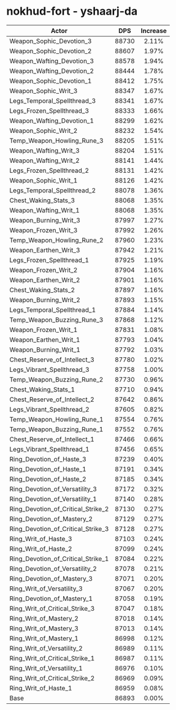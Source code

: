 # nokhud-fort - yshaarj-da
| Actor | DPS | Increase |
|---|:---:|:---:|
|Weapon_Sophic_Devotion_3|88730|2.11%|
|Weapon_Sophic_Devotion_2|88607|1.97%|
|Weapon_Wafting_Devotion_3|88578|1.94%|
|Weapon_Wafting_Devotion_2|88444|1.78%|
|Weapon_Sophic_Devotion_1|88412|1.75%|
|Weapon_Sophic_Writ_3|88347|1.67%|
|Legs_Temporal_Spellthread_3|88341|1.67%|
|Legs_Frozen_Spellthread_3|88333|1.66%|
|Weapon_Wafting_Devotion_1|88299|1.62%|
|Weapon_Sophic_Writ_2|88232|1.54%|
|Temp_Weapon_Howling_Rune_3|88205|1.51%|
|Weapon_Wafting_Writ_3|88204|1.51%|
|Weapon_Wafting_Writ_2|88141|1.44%|
|Legs_Frozen_Spellthread_2|88131|1.42%|
|Weapon_Sophic_Writ_1|88126|1.42%|
|Legs_Temporal_Spellthread_2|88078|1.36%|
|Chest_Waking_Stats_3|88068|1.35%|
|Weapon_Wafting_Writ_1|88068|1.35%|
|Weapon_Burning_Writ_3|87997|1.27%|
|Weapon_Frozen_Writ_3|87992|1.26%|
|Temp_Weapon_Howling_Rune_2|87960|1.23%|
|Weapon_Earthen_Writ_3|87942|1.21%|
|Legs_Frozen_Spellthread_1|87925|1.19%|
|Weapon_Frozen_Writ_2|87904|1.16%|
|Weapon_Earthen_Writ_2|87901|1.16%|
|Chest_Waking_Stats_2|87897|1.16%|
|Weapon_Burning_Writ_2|87893|1.15%|
|Legs_Temporal_Spellthread_1|87884|1.14%|
|Temp_Weapon_Buzzing_Rune_3|87868|1.12%|
|Weapon_Frozen_Writ_1|87831|1.08%|
|Weapon_Earthen_Writ_1|87793|1.04%|
|Weapon_Burning_Writ_1|87792|1.03%|
|Chest_Reserve_of_Intellect_3|87780|1.02%|
|Legs_Vibrant_Spellthread_3|87758|1.00%|
|Temp_Weapon_Buzzing_Rune_2|87730|0.96%|
|Chest_Waking_Stats_1|87710|0.94%|
|Chest_Reserve_of_Intellect_2|87642|0.86%|
|Legs_Vibrant_Spellthread_2|87605|0.82%|
|Temp_Weapon_Howling_Rune_1|87554|0.76%|
|Temp_Weapon_Buzzing_Rune_1|87552|0.76%|
|Chest_Reserve_of_Intellect_1|87466|0.66%|
|Legs_Vibrant_Spellthread_1|87456|0.65%|
|Ring_Devotion_of_Haste_3|87239|0.40%|
|Ring_Devotion_of_Haste_1|87191|0.34%|
|Ring_Devotion_of_Haste_2|87185|0.34%|
|Ring_Devotion_of_Versatility_3|87172|0.32%|
|Ring_Devotion_of_Versatility_1|87140|0.28%|
|Ring_Devotion_of_Critical_Strike_2|87130|0.27%|
|Ring_Devotion_of_Mastery_2|87129|0.27%|
|Ring_Devotion_of_Critical_Strike_3|87128|0.27%|
|Ring_Writ_of_Haste_3|87103|0.24%|
|Ring_Writ_of_Haste_2|87099|0.24%|
|Ring_Devotion_of_Critical_Strike_1|87084|0.22%|
|Ring_Devotion_of_Versatility_2|87078|0.21%|
|Ring_Devotion_of_Mastery_3|87071|0.20%|
|Ring_Writ_of_Versatility_3|87067|0.20%|
|Ring_Devotion_of_Mastery_1|87058|0.19%|
|Ring_Writ_of_Critical_Strike_3|87047|0.18%|
|Ring_Writ_of_Mastery_2|87018|0.14%|
|Ring_Writ_of_Mastery_3|87013|0.14%|
|Ring_Writ_of_Mastery_1|86998|0.12%|
|Ring_Writ_of_Versatility_2|86989|0.11%|
|Ring_Writ_of_Critical_Strike_1|86987|0.11%|
|Ring_Writ_of_Versatility_1|86976|0.10%|
|Ring_Writ_of_Critical_Strike_2|86969|0.09%|
|Ring_Writ_of_Haste_1|86959|0.08%|
|Base|86893|0.00%|
